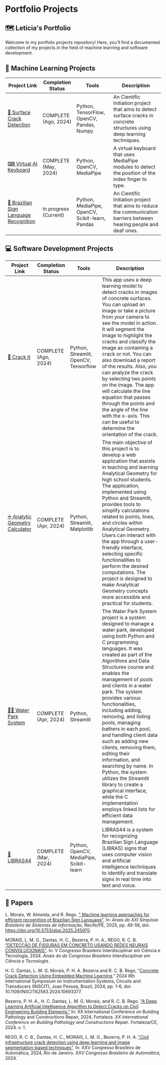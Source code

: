 # Portfolio Projects

## 🗺 Letícia's Portfolio

Welcome to my portfolio projects repository! Here, you'll find a documented collection of my projects in the field of machine learning and software development. 

## 🤖 Machine Learning Projects

| Project Link | Completion Status | Tools | Description |
|--------------|------------------|-------|-------------|
| [🧱 Surface Crack Detection](https://github.com/cilab-ufersa/surface_crack_detection)| COMPLETE (Ago, 2024) | Python, TensorFlow, OpenCV, Pandas, Numpy | An Cientific Initiation project that aims to detect surface cracks in concrete structures using deep learning techniques. |
| [⌨ Virtual AI Keyboard](https://github.com/letsticia/KeyboardAI)| COMPLETE (May, 2024) | Python, OpenCV, MediaPipe | A virtual keyboard that uses MediaPipe modules to detect the position of the index finger to type.|
| [🖖 Brazilian Sign Language Recognition](https://github.com/cilab-ufersa/ml_libras)| In progress (Current) | Python, MediaPipe, OpenCV, Scikit-learn, Pandas| An Cientific Initiation project that aims to reduce the communication barriers between hearing people and deaf ones.|

## 💻 Software Development Projects

| Project Link | Completion Status | Tools | Description |
|---------------|------------------|-------|-------------|
| [🧱 Crack It](https://github.com/cilab-ufersa/crack_detection_app)| COMPLETE (Ago, 2024) | Python, Streamlit, OpenCV, Tensorflow | This app uses a deep learning model to detect cracks in images of concrete surfaces. You can upload an image or take a picture from your camera to see the model in action. It will segment the image to highlight the cracks and classify the image as containing a crack or not. You can also download a report of the results. Also, you can analyze the crack by selecting two points on the image. The app will calculate the line equation that passes through the points and the angle of the line with the x-axis. This can be useful to determine the orientation of the crack.|
| [➗ Analytic Geometry Calculator](https://github.com/letsticia/HackathonGA/tree/main)| COMPLETE (Apr, 2024) | Python, Streamlit, Matplotlib | The main objective of this project is to develop a web application that assists in teaching and learning Analytical Geometry for high school students. The application, implemented using Python and Streamlit, provides tools to simplify calculations related to points, lines, and circles within Analytical Geometry. Users can interact with the app through a user-friendly interface, selecting specific functionalities to perform the desired computations. The project is designed to make Analytical Geometry concepts more accessible and practical for students.|
| [🤽‍♀️ Water Park System](https://github.com/classroom-ufersa/SistemaParqueAquatico) | COMPLETE (Apr, 2024) | Python, Streamlit| The Water Park System project is a system designed to manage a water park, developed using both Python and C programming languages. It was created as part of the Algorithms and Data Structures course and enables the management of pools and clients in a water park. The system provides various functionalities, including adding, removing, and listing pools, managing bathers in each pool, and handling client data such as adding new clients, removing them, editing their information, and searching by name. In Python, the system utilizes the Streamlit library to create a graphical interface, while the C implementation employs linked lists for efficient data management.|
| [🖖 LIBRAS44](https://github.com/cilab-ufersa/libras44)| COMPLETE (Mar, 2024) | Python, OpenCV, MediaPipe, Scikit-learn | LIBRAS44 is a system for recognizing Brazilian Sign Language (LIBRAS) signs that uses computer vision and artificial intelligence techniques to identify and translate signs in real time into text and voice.|

## 📝 Papers
L. Morais, W. Almeida, and R. Rego. [" Machine learning approaches for efficient recognition of Brazilian Sign Language"](https://sol.sbc.org.br/index.php/sbsi/article/view/34320/34111). In: *Anais do XXI Simpósio Brasileiro de Sistemas de Informação*, Recife/PE, 2025, pp. 49-56, doi: https://doi.org/10.5753/sbsi.2025.245970.

MORAIS, L. M. G., Dantas, H. C., Bezerra, P. H. A., REGO, R. C. B. ["DETECÇÃO DE FISSURAS EM CONCRETO USANDO REDES NEURAIS CONVOLUCIONAIS"](https//www.even3.com.br/anais/cobicet2024/840540-DETECCAO-DE-FISSURAS-EM-CONCRETO-USANDO-REDES-NEURAIS-CONVOLUCIONAIS). In: V Congresso Brasileiro Interdisciplinar em Ciência e Tecnologia, 2024. *Anais do do Congresso Brasileiro Interdisciplinar em Ciência e Tecnologia*.

H. C. Dantas, L. M. G. Morais, P. H. A. Bezerra and R. C. B. Rego, "[Concrete Crack Detection Using Embedded Machine Learning](https://ieeexplore.ieee.org/document/10693377)," 2024 8th International Symposium on Instrumentation Systems, Circuits and Transducers (INSCIT), Joao Pessoa, Brazil, 2024, pp. 1-6, doi: 10.1109/INSCIT62583.2024.10693377. 

Bezerra, P. H. A., H. C. Dantas, L. M. G. Morais, and R. C. B. Rego. ["A Deep Learning Artificial Intelligence Algorithm to Detect Cracks on Civil Engineering Building Elements."](https://github.com/cilab-ufersa/surface_crack_detection/blob/develop/surface_crack_detection/CINPAR2024.pdf) In: XX International Conference on Building Pathology and Constructions Repair, 2024, Fortaleza. *XX International Conference on Building Pathology and Constructions Repair*. Fortaleza/CE, 2024. v. 1.

REGO, R. C. B., Dantas, H. C., MORAIS, L. M. G., Bezerra, P. H. A. ["Civil infrastructure crack detection using deep learning and image segmentation-based techniques"](https://www.sba.org.br/cba2024/papers/paper_212.pdf). In: XXV Congresso Brasileiro de Automática, 2024, Rio de Janeiro. *XXV Congresso Brasileiro de Automática*, 2024.´
